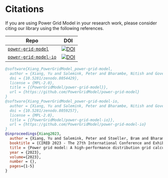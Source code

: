 <!--
SPDX-FileCopyrightText: 2022 Contributors to the Power Grid Model project <dynamic.grid.calculation@alliander.com>

SPDX-License-Identifier: MPL-2.0
-->

# Citations

If you are using Power Grid Model in your research work, please consider citing our library using the following references.

| Repo                                                                           | DOI                                                                                                  |
| ------------------------------------------------------------------------------ | ---------------------------------------------------------------------------------------------------- |
| [`power-grid-model`](https://github.com/PowerGridModel/power-grid-model)       | [![DOI](https://zenodo.org/badge/DOI/10.5281/zenodo.8054429.svg)](https://zenodo.org/record/8054429) |
| [`power-grid-model-io`](https://github.com/PowerGridModel/power-grid-model-io) | [![DOI](https://zenodo.org/badge/DOI/10.5281/zenodo.8059257.svg)](https://zenodo.org/record/8059257) |

```bibtex
@software{Xiang_PowerGridModel_power-grid-model,
  author = {Xiang, Yu and Salemink, Peter and Bharambe, Nitish and Govers, Martinus and van den Bogaard, Jonas and Stoeller, Bram and Jagutis, Laurynas and Wang, Chenguang and {Contributors from the LF Energy project Power Grid Model}},
  doi = {10.5281/zenodo.8054429},
  license = {MPL-2.0},
  title = {{PowerGridModel/power-grid-model}},
  url = {https://github.com/PowerGridModel/power-grid-model}
}
@software{Xiang_PowerGridModel_power-grid-model-io,
  author = {Xiang, Yu and Salemink, Peter and Bharambe, Nitish and Govers, Martinus and van den Bogaard, Jonas and Stoeller, Bram and Jagutis, Laurynas and Wang, Chenguang and {Contributors from the LF Energy project Power Grid Model}},
  doi = {10.5281/zenodo.8059257},
  license = {MPL-2.0},
  title = {{PowerGridModel/power-grid-model-io}},
  url = {https://github.com/PowerGridModel/power-grid-model-io}
}
@inproceedings{Xiang2023,
  author = {Xiang, Yu and Salemink, Peter and Stoeller, Bram and Bharambe, Nitish and van Westering, Werner},
  booktitle = {CIRED 2023 - The 27th International Conference and Exhibition on Electricity Distribution},
  title = {Power grid model: A high-performance distribution grid calculation library},
  year = {2023},
  volume={2023},
  number = {},
  pages={1-5}
}
```
